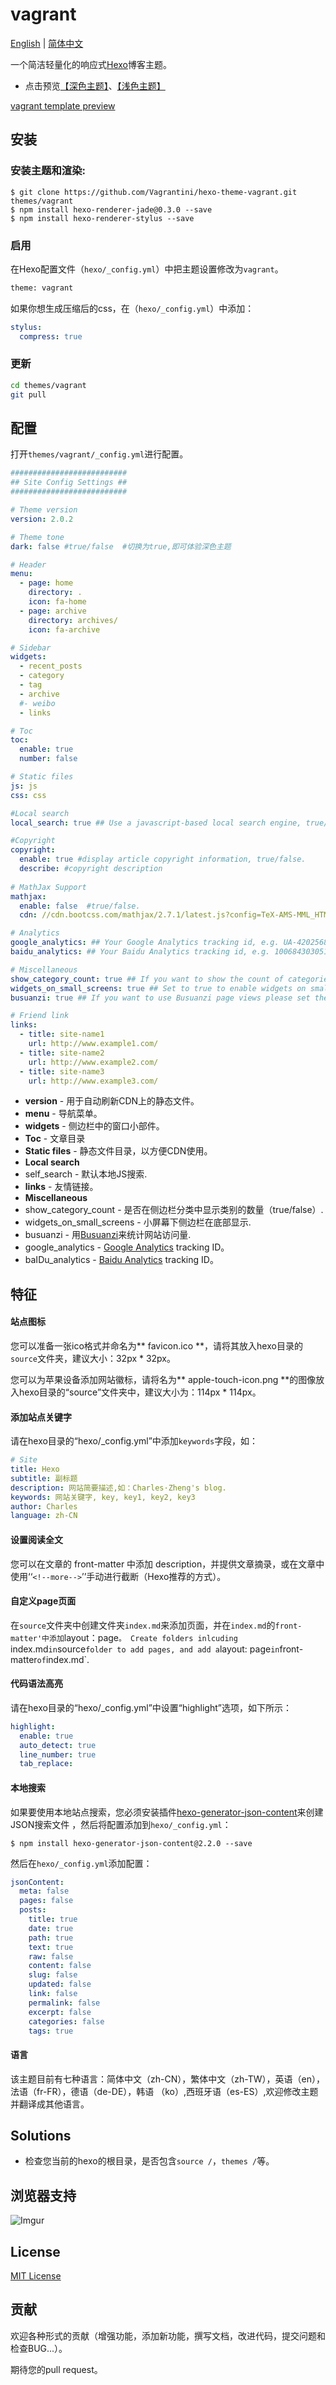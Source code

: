 # vagrant

[English](README.en.md) | [简体中文](README.md)

一个简洁轻量化的响应式[Hexo](https://hexo.io/)博客主题。

- 点击预览[【深色主题】](https://chaooo.github.io/)、[【浅色主题】](https://chaoo.oschina.io/)

[vagrant template preview](https://vagrantini.com) 

## 安装

### 安装主题和渲染:

```shell
$ git clone https://github.com/Vagrantini/hexo-theme-vagrant.git themes/vagrant
$ npm install hexo-renderer-jade@0.3.0 --save
$ npm install hexo-renderer-stylus --save
```
### 启用

在Hexo配置文件（`hexo/_config.yml`）中把主题设置修改为`vagrant`。
```  bash
theme: vagrant
```
如果你想生成压缩后的css，在（`hexo/_config.yml`）中添加：
``` yml
stylus:
  compress: true
```


### 更新

``` bash
cd themes/vagrant
git pull
```

## 配置
打开`themes/vagrant/_config.yml`进行配置。

``` yml
##########################
## Site Config Settings ##
##########################

# Theme version
version: 2.0.2

# Theme tone
dark: false #true/false  #切换为true,即可体验深色主题

# Header
menu:
  - page: home
    directory: .
    icon: fa-home
  - page: archive
    directory: archives/
    icon: fa-archive

# Sidebar
widgets:
  - recent_posts
  - category
  - tag
  - archive
  #- weibo
  - links

# Toc
toc:
  enable: true
  number: false

# Static files
js: js
css: css

#Local search
local_search: true ## Use a javascript-based local search engine, true/false.

#Copyright
copyright: 
  enable: true #display article copyright information, true/false.
  describe: #copyright description
  
# MathJax Support
mathjax:
  enable: false  #true/false.
  cdn: //cdn.bootcss.com/mathjax/2.7.1/latest.js?config=TeX-AMS-MML_HTMLorMML

# Analytics
google_analytics: ## Your Google Analytics tracking id, e.g. UA-42025684-2
baidu_analytics: ## Your Baidu Analytics tracking id, e.g. 1006843030519956000

# Miscellaneous
show_category_count: true ## If you want to show the count of categories in the sidebar widget please set the value to true.
widgets_on_small_screens: true ## Set to true to enable widgets on small screens.
busuanzi: true ## If you want to use Busuanzi page views please set the value to true.

# Friend link
links:
  - title: site-name1
    url: http://www.example1.com/
  - title: site-name2
    url: http://www.example2.com/
  - title: site-name3
    url: http://www.example3.com/
```

- **version** - 用于自动刷新CDN上的静态文件。
- **menu** - 导航菜单。
- **widgets** - 侧边栏中的窗口小部件。
- **Toc** - 文章目录
- **Static files** - 静态文件目录，以方便CDN使用。
- **Local search**
- self_search - 默认本地JS搜索.
- **links** - 友情链接。
- **Miscellaneous**
- show_category_count - 是否在侧边栏分类中显示类别的数量（true/false）.
- widgets_on_small_screens - 小屏幕下侧边栏在底部显示.
- busuanzi - 用[Busuanzi](http://busuanzi.ibruce.info)来统计网站访问量.
- google_analytics - [Google Analytics](https://www.google.com/analytics/) tracking ID。
- baIDu_analytics - [Baidu Analytics](http://tongji.baidu.com) tracking ID。

## 特征

#### 站点图标
您可以准备一张ico格式并命名为** favicon.ico **，请将其放入hexo目录的`source`文件夹，建议大小：32px * 32px。

您可以为苹果设备添加网站徽标，请将名为** apple-touch-icon.png **的图像放入hexo目录的“source”文件夹中，建议大小为：114px * 114px。

#### 添加站点关键字
请在hexo目录的“hexo/_config.yml”中添加`keywords`字段，如：
```YAML
# Site
title: Hexo
subtitle: 副标题
description: 网站简要描述,如：Charles·Zheng's blog.
keywords: 网站关键字, key, key1, key2, key3
author: Charles
language: zh-CN
```

#### 设置阅读全文
您可以在文章的 front-matter 中添加 description，并提供文章摘录，或在文章中使用‘‘`<!--more-->`’’手动进行截断（Hexo推荐的方式）。

#### 自定义page页面
在`source`文件夹中创建文件夹`index.md`来添加页面，并在`index.md`的`front-matter'中添加`layout：page`。
Create folders inlcuding `index.md` in `source` folder to add pages, and add a `layout: page` in `front-matter` of `index.md`.

#### 代码语法高亮
请在hexo目录的“hexo/_config.yml”中设置“highlight”选项，如下所示：
```YAML
highlight:
  enable: true
  auto_detect: true
  line_number: true
  tab_replace:
```

#### 本地搜索
如果要使用本地站点搜索，您必须安装插件[hexo-generator-json-content](https://github.com/alexbruno/hexo-generator-json-content)来创建JSON搜索文件 ，然后将配置添加到`hexo/_config.yml`：
```shell
$ npm install hexo-generator-json-content@2.2.0 --save
```
然后在`hexo/_config.yml`添加配置：
```YAML
jsonContent:
  meta: false
  pages: false
  posts:
    title: true
    date: true
    path: true
    text: true
    raw: false
    content: false
    slug: false
    updated: false
    link: false
    permalink: false
    excerpt: false
    categories: false
    tags: true
```

#### 语言
该主题目前有七种语言：简体中文（zh-CN），繁体中文（zh-TW），英语（en），法语（fr-FR），德语（de-DE），韩语 （ko）,西班牙语（es-ES）,欢迎修改主题并翻译成其他语言。

## Solutions
- 检查您当前的hexo的根目录，是否包含`source /`，`themes /`等。

## 浏览器支持
![Imgur](http://i.imgur.com/iO9L5ty.png)

## License
[MIT License](LICENSE)

## 贡献
欢迎各种形式的贡献（增强功能，添加新功能，撰写文档，改进代码，提交问题和检查BUG...）。

期待您的pull request。

